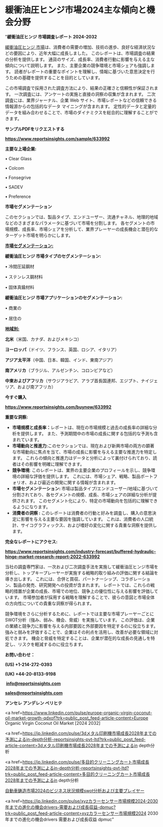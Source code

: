 # 緩衝油圧ヒンジ市場2024主な傾向と機会分野

"<strong>緩衝油圧ヒンジ 市場調査レポート 2024-2032</strong>

<a href=https://www.reportsinsights.com/sample/633992>緩衝油圧ヒンジ 市場</a>は、消費者の需要の増加、技術の進歩、良好な経済状況などの要因により、近年大幅に成長しました。 このレポートは、市場調査の結果の分析を提供します。 通貨のサイズ、成長率、消費者行動に影響を与える主な傾向について説明します。 また、主要企業の競争環境と市場シェアも強調します。 読者がレポートの重要なポイントを理解し、情報に基づいた意思決定を行うための基礎を提供することを目的としています。

この市場調査で採用された調査方法により、結果の正確さと信頼性が保証されます。 一次調査には、アンケートの実施と直接の洞察の収集が含まれます。 二次調査には、業界ジャーナル、企業 Web サイト、市場レポートなどの信頼できる情報源からの包括的なデータ マイニングが含まれます。 定性的データと定量的データを組み合わせることで、市場のダイナミクスを総合的に理解することができます。

<strong><b>サンプルPDFをリクエストする</b></strong>

<a href=https://www.reportsinsights.com/sample/633992><strong><u>https://www.reportsinsights.com/sample/633992</u></strong></a>

<strong>主要な上場企業:</strong>

• Clear Glass

• Colcom

• Fonsegrive

• SADEV

• Preference

<strong>市場セグメンテーション</strong>

このセクションでは、製品タイプ、エンドユーザー、流通チャネル、地理的地域などのさまざまなパラメータに基づいて市場を分割します。 各セグメントの市場規模、成長率、市場シェアを分析して、業界プレーヤーの成長機会と潜在的なターゲット市場を明らかにします。

<strong><u>市場セグメンテーション</u></strong><strong><u>:</u></strong>

<strong>緩衝油圧ヒンジ 市場タイプのセグメンテーション:</strong>

• 冷間圧延鋼材

• ステンレス鋼材料

• 固体真鍮材料

<strong>緩衝油圧ヒンジ 市場アプリケーションのセグメンテーション:</strong>

• 商業の

• 居住の

<strong><u>地域別</u></strong><strong><u>:</u></strong>

<strong>北米</strong>（米国、カナダ、およびメキシコ）

<strong>ヨーロッパ</strong>（ドイツ、フランス、英国、ロシア、イタリア）

<strong>アジア太平洋</strong>（中国、日本、韓国、インド、東南アジア）

<strong>南アメリカ</strong>（ブラジル、アルゼンチン、コロンビアなど）

<strong>中東およびアフリカ</strong>（サウジアラビア、アラブ首長国連邦、エジプト、ナイジェリア、および南アフリカ）

<strong>今すぐ購入</strong>

<a href=https://www.reportsinsights.com/buynow/633992><strong><u>https://www.reportsinsights.com/buynow/633992</u></strong></a>

<strong>重要な洞察:</strong>
<ul>
  <li><strong>市場規模と成長率：</strong>レポートは、現在の市場規模と過去の成長率の詳細な分析を提供します。 また、予測期間中の市場の成長に関する包括的な予測も含まれています。</li>
  <li><strong>市場動向と推進力:</strong>このセクションでは、現在および新興市場の両方の顕著な市場動向に焦点を当て、市場の成長に影響を与える主要な推進力を特定します。 これらの傾向と推進力はデータと分析によって裏付けられており、読者はその影響を明確に理解できます。</li>
  <li><strong>競争環境</strong>: このレポートは、業界の主要企業のプロフィールを示し、競争環境の詳細な評価を提供します。 これには、市場シェア、戦略、製品ポートフォリオ、および最近の開発に関する情報が含まれます。</li>
  <li><strong>市場セグメンテーション: </strong>市場は製品タイプ/エンドユーザー/地域に基づいて分割されており、各セグメントの規模、成長、市場シェアの詳細な分析が提供されます。 このセグメント化により、特定の市場動向を包括的に理解できるようになります。</li>
  <li><strong>消費者の洞察 : </strong>このレポートは消費者の行動と好みを調査し、購入の意思決定に影響を与える主要な要因を強調しています。 これは、消費者の人口統計、サイコグラフィックス、および嗜好の変化に関する貴重な洞察を提供します。</li>
</ul>
<strong>完全なレポートにアクセス:</strong>

<a href=https://www.reportsinsights.com/industry-forecast/buffered-hydraulic-hinge-market-research-report-2022-633992><strong><u><b>https://www.reportsinsights.com/industry-forecast/buffered-hydraulic-hinge-market-research-report-2022-633992</b></u></strong></a>

当社の調査専門家は、一次および二次調査手法を実施して緩衝油圧ヒンジ市場を分析し、トップキープレーヤーが実施する戦略的取り組みの評価に関する結論を導き出します。 これには、合併と買収、パートナーシップ、コラボレーション、製品の発売、研究開発への投資が含まれます。 レポートでは、これらの戦略的措置が企業の成長、市場での地位、競争上の優位性に与える影響を評価しています。 市場参加者が採用する戦略を理解することで、彼らの意図と市場全体の方向性についての貴重な洞察が得られます。

競争環境をさらに分析するために、レポートでは主要な市場プレーヤーごとにSWOT分析（強み、弱み、機会、脅威）を実施しています。 この評価は、企業の業績と競争力に影響を与える内部要因と外部要因を特定するのに役立ちます。 強みと弱みを評価することで、企業はその利点を活用し、改善が必要な領域に対処できます。 機会と脅威を特定することは、企業が潜在的な成長の見通しを特定し、リスクを軽減するのに役立ちます。

<strong>お問い合わせ：</strong>

<strong>(US) +1-214-272-0393</strong>

<strong>(UK) +44-20-8133-9198</strong>

<strong> </strong><a href=info@reportsinsights.com><strong><u>info@reportsinsights.com</u></strong></a>

<a href=sales@reportsinsights.com><strong><u>sales@reportsinsights.com</u></strong></a>

<strong>アンセレ アンデレン ベリヒテ</strong>

<a href=https://www.linkedin.com/pulse/europe-organic-virgin-coconut-oil-market-growth-qdxof?trk=public_post_feed-article-content>Europe Organic Virgin Coconut Oil Market [2024 2032]</a>

<a href=https://jp.linkedin.com/pulse/3dメタル印刷機市場成長2028年までの予測によるin-depth分析-reportsinsights-pvt-ltd?trk=public_post_feed-article-content>3dメタル印刷機市場成長2028年までの予測によるin depth分析</a>

<a href=https://jp.linkedin.com/pulse/多目的クリーニングカート市場成長2028年までの予測によるin-depth分析-reportsinsights-pvt-ltd?trk=public_post_feed-article-content>多目的クリーニングカート市場成長2028年までの予測によるin depth分析</a>

<a href=https://www.linkedin.com/pulse/自動車鋳造市場2024のビジネス状況規模swot分析および主要プレイヤー-community-market-research-9jesf/>自動車鋳造市場2024のビジネス状況規模swot分析および主要プレイヤー</a>

<a href=https://jp.linkedin.com/pulse/xyzカラーセンサー市場規模2024-2030年までの進化の機会drivers-需要および成長収益-dpmuc?trk=public_post_feed-article-content>xyzカラーセンサー市場規模2024 2030年までの進化の機会drivers 需要および成長収益 dpmuc</a>"
